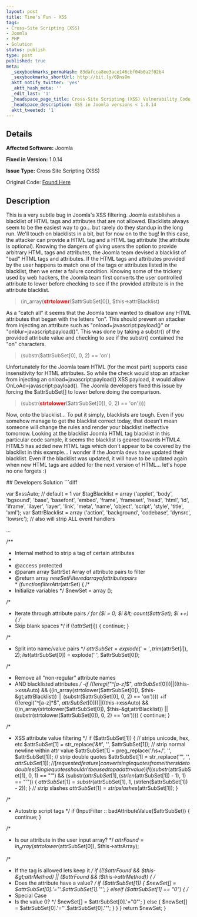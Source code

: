 ```yaml
---
layout: post
title: Time's Fun - XSS
tags:
- Cross-Site Scripting (XSS)
- Joomla
- PHP
- Solution
status: publish
type: post
published: true
meta:
  _sexybookmarks_permaHash: 83dafcca8ee3ace146cbf04b0a2f02b4
  _sexybookmarks_shortUrl: http://bit.ly/6DnsOm
  aktt_notify_twitter: 'yes'
  _aktt_hash_meta: ''
  _edit_last: '1'
  _headspace_page_title: Cross-Site Scripting (XSS) Vulnerability Code Example
  _headspace_description: XSS in Joomla versions < 1.0.14
  aktt_tweeted: '1'
---
```

## Details
__Affected Software:__ Joomla

__Fixed in Version:__  1.0.14

__Issue Type:__ Cross Site Scripting (XSS)

Original Code: <a title="Time's Fun" href="http://spotthevuln.com/2009/12/times-fun/" target="_blank">Found Here</a>
## Description
<div id="_mcePaste">
<p id="_mcePaste">This is a very subtle bug in Joomla's XSS filtering. Joomla establishes a blacklist of HTML tags and attributes that are not allowed. Blacklists always seem to be the easiest way to go... but rarely do they standup in the long run. We'll touch on blacklists in a bit, but for now on to the bug!  In this case, the attacker can provide a HTML tag and a HTML tag attribute (the attribute is optional). Knowing the dangers of giving users the option to provide arbitrary HTML tags and attributes, the Joomla team devised a blacklist of "bad" HTML tags and attributes. If the HTML tags and attributes provided by the user happens to match one of the tags or attributes listed in the blacklist, then we enter a failure condition. Knowing some of the trickery used by  web hackers, the Joomla team first converts the user controlled attribute to lower before checking to see if the provided attribute is in the attribute blacklist.</p>

<blockquote>
<div id="_mcePaste">(in_array(<strong><span style="color: #ff0000;">strtolower</span></strong>($attrSubSet[0]), $this-&gt;attrBlacklist)</div></blockquote>
<p id="_mcePaste">As a "catch all" it seems that the Joomla team wanted to disallow any HTML attributes that began with the letters "on". This should prevent an attacker from injecting an attribute such as "onload=javascript:payload()" or "onblur=javascript:payload()". This was done by taking a substr() of the provided attribute value and checking to see if the substr() contained the "on" characters.</p>

<blockquote>
<div>(substr($attrSubSet[0], 0, 2) == 'on')</div></blockquote>
<p id="_mcePaste">Unfortunately for the Joomla team HTML (for the most part) supports case insensitivity for HTML attributes. So while the check would stop an attacker from injecting an onload=javascript:payload() XSS payload, it would allow OnLoAd=javascript:payload(). The Joomla developers fixed this issue by forcing the $attrSubSet[] to lower before doing the comparison.</p>

<blockquote>
<div>(substr(<span style="color: #ff0000;"><strong>strtolower</strong></span>($attrSubSet[0]), 0, 2) == 'on'))))</div></blockquote>
<p id="_mcePaste">Now, onto the blacklist... To put it simply, blacklists are tough. Even if you somehow manage to get the blacklist correct today, that doesn't mean someone will change the rules and render your blacklist ineffective tomorrow. Looking at the blacklist Joomla HTML tag blacklist in this particular code sample, it seems the blacklist is geared towards HTML4. HTML5 has added new HTML tags which don't appear to be covered by the blacklist in this example... I wonder if the Joomla devs have updated their blacklist. Even if the blacklist was updated, it will have to be updated again when new HTML tags are added for the next version of HTML... let's hope no one forgets :)</p>

</div>
## Developers Solution
```diff

var $xssAuto; // default = 1
var $tagBlacklist = array ('applet', 'body', 'bgsound', 'base', 'basefont', 'embed', 'frame', 'frameset', 'head', 'html', 'id', 'iframe', 'ilayer', 'layer', 'link', 'meta', 'name', 'object', 'script', 'style', 'title', 'xml');
var $attrBlacklist = array ('action', 'background', 'codebase', 'dynsrc', 'lowsrc'); // also will strip ALL event handlers

...

/**
* Internal method to strip a tag of certain attributes
*
* @access    protected
* @param    array    $attrSet    Array of attribute pairs to filter
* @return    array    $newSet        Filtered array of attribute pairs
*/
function filterAttr($attrSet)
{
/*
* Initialize variables
*/
$newSet = array ();

/*
* Iterate through attribute pairs
*/
for ($i = 0; $i &lt; count($attrSet); $i ++)
{
/*
* Skip blank spaces
*/
if (!$attrSet[$i])
{
continue;
}

/*
* Split into name/value pairs
*/
$attrSubSet = explode('=', trim($attrSet[$i]), 2);
list ($attrSubSet[0]) = explode(' ', $attrSubSet[0]);

/*
* Remove all "non-regular" attribute names
* AND blacklisted attributes
*/
-if ((!eregi("^[a-z]*$", $attrSubSet[0])) || (($this-&gt;xssAuto) &amp;&amp; ((in_array(strtolower($attrSubSet[0]), $this-&gt;attrBlacklist)) || (substr($attrSubSet[0], 0, 2) == 'on'))))
+if ((!eregi("^[a-z]*$", $attrSubSet[0])) || (($this-&gt;xssAuto) &amp;&amp; ((in_array(strtolower($attrSubSet[0]), $this-&gt;attrBlacklist)) || (substr(strtolower($attrSubSet[0]), 0, 2) == 'on'))))
{
continue;
}

/*
* XSS attribute value filtering
*/
if ($attrSubSet[1])
{
// strips unicode, hex, etc
$attrSubSet[1] = str_replace('&amp;#', '', $attrSubSet[1]);
// strip normal newline within attr value
$attrSubSet[1] = preg_replace('/\s+/', '', $attrSubSet[1]);
// strip double quotes
$attrSubSet[1] = str_replace('"', '', $attrSubSet[1]);
// [requested feature] convert single quotes from either side to doubles (Single quotes shouldn't be used to pad attr value)
if ((substr($attrSubSet[1], 0, 1) == "'") &amp;&amp; (substr($attrSubSet[1], (strlen($attrSubSet[1]) - 1), 1) == "'"))
{
$attrSubSet[1] = substr($attrSubSet[1], 1, (strlen($attrSubSet[1]) - 2));
}
// strip slashes
$attrSubSet[1] = stripslashes($attrSubSet[1]);
}

/*
* Autostrip script tags
*/
if (InputFilter :: badAttributeValue($attrSubSet))
{
continue;
}

/*
* Is our attribute in the user input array?
*/
$attrFound = in_array(strtolower($attrSubSet[0]), $this-&gt;attrArray);

/*
* If the tag is allowed lets keep it
*/
if ((!$attrFound &amp;&amp; $this-&gt;attrMethod) || ($attrFound &amp;&amp; !$this-&gt;attrMethod))
{
/*
* Does the attribute have a value?
*/
if ($attrSubSet[1])
{
$newSet[] = $attrSubSet[0].'="'.$attrSubSet[1].'"';
}
elseif ($attrSubSet[1] == "0")
{
/*
* Special Case
* Is the value 0?
*/
$newSet[] = $attrSubSet[0].'="0"';
} else
{
$newSet[] = $attrSubSet[0].'="'.$attrSubSet[0].'"';
}
}
}
return $newSet;
}

```
